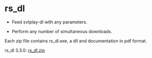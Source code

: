 # rs_dl

* Feed svtplay-dl with any parameters.

* Perform any number of simultaneous downloads.

Each zip file contains rs_dl.exe, a dll and documentation in pdf format.

rs_dl 3.3.0:
[rs_dl.zip](https://github.com/user-attachments/files/21335066/rs_dl.zip)
